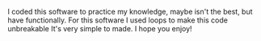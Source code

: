 I coded this software to practice my knowledge, maybe isn't the best, but have functionally.
For this software I used loops to make this code unbreakable
It's very simple to made. I hope you enjoy!
